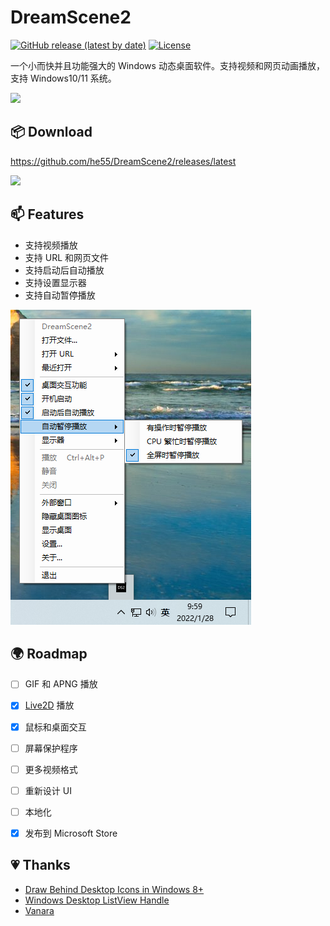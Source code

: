 # DreamScene2
[![GitHub release (latest by date)](https://img.shields.io/github/v/release/he55/DreamScene2)](https://github.com/he55/DreamScene2/releases/latest)
[![License](https://img.shields.io/github/license/he55/DreamScene2)](https://github.com/he55/DreamScene2/blob/main/LICENSE)

一个小而快并且功能强大的 Windows 动态桌面软件。支持视频和网页动画播放，支持 Windows10/11 系统。

![](images/Hiyori.gif)


## 📦 Download
https://github.com/he55/DreamScene2/releases/latest

<a href="https://www.microsoft.com/store/apps/9PLPG9M93TLC">
    <img src="https://getbadgecdn.azureedge.net/images/English_L.png" height="104">
</a>


## 📫 Features
- 支持视频播放
- 支持 URL 和网页文件
- 支持启动后自动播放
- 支持设置显示器
- 支持自动暂停播放

![](images/settings.png)


## 🌍 Roadmap
- [ ] GIF 和 APNG 播放
- [x] [Live2D](https://www.live2d.com/) 播放
- [x] 鼠标和桌面交互
- [ ] 屏幕保护程序
- [ ] 更多视频格式
- [ ] 重新设计 UI
- [ ] 本地化
- [x] 发布到 Microsoft Store


## 💗 Thanks
- [Draw Behind Desktop Icons in Windows 8+](https://www.codeproject.com/Articles/856020/Draw-Behind-Desktop-Icons-in-Windows-plus)
- [Windows Desktop ListView Handle](https://blog.syedgakbar.com/2013/01/19/windows-desktop-listview-handle/)
- [Vanara](https://github.com/dahall/Vanara)
